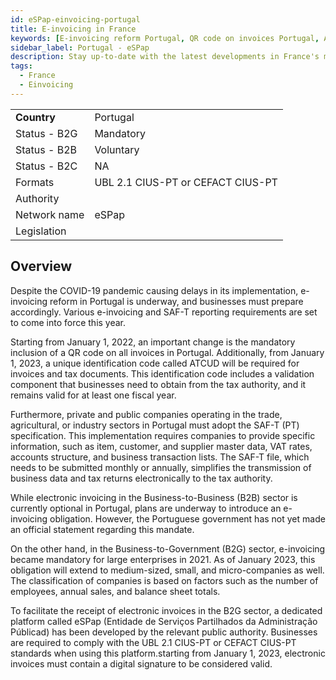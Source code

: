 ```yaml
---
id: eSPap-einvoicing-portugal
title: E-invoicing in France 
keywords: [E-invoicing reform Portugal, QR code on invoices Portugal, ATCUD requirement in Portugal, SAF-T reporting Portugal, B2B e-invoicing Portugal, E-invoicing obligation Portugal, B2G e-invoicing Portugal, eSPap platform for B2G e-invoicing, UBL 2.1 CIUS-PT standard, Digital signature requirement for electronic invoices Portugal]
sidebar_label: Portugal - eSPap
description: Stay up-to-date with the latest developments in France's mandatory B2B e-invoicing landscape, facilitated by the Chorus Pro platform. Explore the phased implementation, diverse invoice formats (UBL, CII, Factur-X), and the expanded functionalities of the B2B2G portal. Discover the obligations for taxpayers, including electronic reporting, and learn about the government's efforts to enhance transaction data transparency. Stay ahead in the realm of e-invoicing as France embraces a more streamlined and efficient invoicing system. 
tags:
  - France
  - Einvoicing
---
```


<table  >
    <tr>
      <td align="left"><b>Country</b></td>
        <td align="left">Portugal</td>
    </tr>
    <tr>
        <td align="Left">Status - B2G</td>
        <td align="left">Mandatory</td>
    </tr>
  <tr>
        <td align="Left">Status - B2B</td>
        <td align="left">Voluntary</td>
    </tr>
  <tr>
        <td align="Left">Status - B2C</td>
        <td align="left">NA</td>
    </tr>
  <tr>
        <td align="left">Formats</td>
        <td align="left">UBL 2.1 CIUS-PT or CEFACT CIUS-PT</td>
    </tr>
  <tr>
        <td align="left">Authority</td>
        <td align="left"></td>
    </tr>
  <tr>
        <td align="left">Network name</td>
        <td align="left">eSPap</td>
 </tr>
  <tr>
        <td align="left">Legislation</td>
        <td align="left"></td>
 </tr>
</table>

## Overview

Despite the COVID-19 pandemic causing delays in its implementation, e-invoicing reform in Portugal is underway, and businesses must prepare accordingly. Various e-invoicing and SAF-T reporting requirements are set to come into force this year.

Starting from January 1, 2022, an important change is the mandatory inclusion of a QR code on all invoices in Portugal. Additionally, from January 1, 2023, a unique identification code called ATCUD will be required for invoices and tax documents. This identification code includes a validation component that businesses need to obtain from the tax authority, and it remains valid for at least one fiscal year.

Furthermore, private and public companies operating in the trade, agricultural, or industry sectors in Portugal must adopt the SAF-T (PT) specification. This implementation requires companies to provide specific information, such as item, customer, and supplier master data, VAT rates, accounts structure, and business transaction lists. The SAF-T file, which needs to be submitted monthly or annually, simplifies the transmission of business data and tax returns electronically to the tax authority.

While electronic invoicing in the Business-to-Business (B2B) sector is currently optional in Portugal, plans are underway to introduce an e-invoicing obligation. However, the Portuguese government has not yet made an official statement regarding this mandate.

On the other hand, in the Business-to-Government (B2G) sector, e-invoicing became mandatory for large enterprises in 2021. As of January 2023, this obligation will extend to medium-sized, small, and micro-companies as well. The classification of companies is based on factors such as the number of employees, annual sales, and balance sheet totals.

To facilitate the receipt of electronic invoices in the B2G sector, a dedicated platform called eSPap (Entidade de Serviços Partilhados da Administração Públicad) has been developed by the relevant public authority. Businesses are required to comply with the UBL 2.1 CIUS-PT or CEFACT CIUS-PT standards when using this platform.starting from January 1, 2023, electronic invoices must contain a digital signature to be considered valid.
